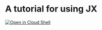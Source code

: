 # A tutorial for using JX

[![Open in Cloud Shell](http://gstatic.com/cloudssh/images/open-btn.svg)](https://console.cloud.google.com/cloudshell/open/git_repo=https://github.com/jenkins-x/jx-tutorial.git)
